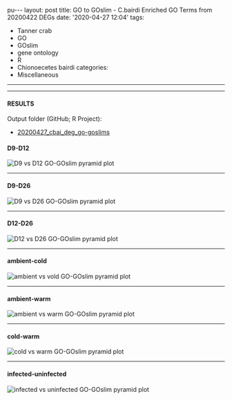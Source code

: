 pu---
layout: post
title: GO to GOslim - C.bairdi Enriched GO Terms from 20200422 DEGs
date: '2020-04-27 12:04'
tags:
  - Tanner crab
  - GO
  - GOslim
  - gene ontology
  - R
  - Chionoecetes bairdi
categories:
  - Miscellaneous
---



---

#### RESULTS

Output folder (GitHub; R Project):

- [20200427_cbai_deg_go-goslims](https://github.com/RobertsLab/code/tree/master/r_projects/sam/20200427_cbai_deg_go-goslims)


#### D9-D12

![D9 vs D12 GO-GOslim pyramid plot](https://github.com/RobertsLab/code/blob/master/r_projects/sam/20200427_cbai_deg_go-goslims/analyses/D9-D12/D9-D12.GOslims.BP.png?raw=true)

---

#### D9-D26

![D9 vs D26 GO-GOslim pyramid plot](https://github.com/RobertsLab/code/blob/master/r_projects/sam/20200427_cbai_deg_go-goslims/analyses/D9-D26/D9-D26.GOslims.BP.png?raw=true)

---

#### D12-D26

![D12 vs D26 GO-GOslim pyramid plot](https://github.com/RobertsLab/code/blob/master/r_projects/sam/20200427_cbai_deg_go-goslims/analyses/D12-D26/D12-D26.GOslims.BP.png?raw=true)

---

#### ambient-cold

![ambient vs vold GO-GOslim pyramid plot](https://github.com/RobertsLab/code/blob/master/r_projects/sam/20200427_cbai_deg_go-goslims/analyses/ambient-cold/ambient-cold.GOslims.BP.png?raw=true)

---

#### ambient-warm

![ambient vs warm GO-GOslim pyramid plot](https://github.com/RobertsLab/code/blob/master/r_projects/sam/20200427_cbai_deg_go-goslims/analyses/ambient-warm/ambient-warm.GOslims.BP.png?raw=true)

---

#### cold-warm

![cold vs warm GO-GOslim pyramid plot](https://github.com/RobertsLab/code/blob/master/r_projects/sam/20200427_cbai_deg_go-goslims/analyses/cold-warm/cold-warm.GOslims.BP.png?raw=true)

---

#### infected-uninfected

![infected vs uninfected GO-GOslim pyramid plot](https://github.com/RobertsLab/code/blob/master/r_projects/sam/20200427_cbai_deg_go-goslims/analyses/infected-uninfected/infected-uninfected.GOslims.BP.png?raw=true)
